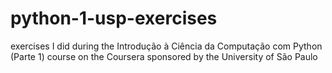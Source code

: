 # python-1-usp-exercises
exercises I did during the Introdução à Ciência da Computação com Python (Parte 1) course on the Coursera sponsored by the University of São Paulo

